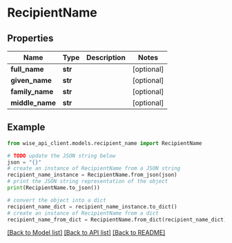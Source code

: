 # RecipientName


## Properties

Name | Type | Description | Notes
------------ | ------------- | ------------- | -------------
**full_name** | **str** |  | [optional] 
**given_name** | **str** |  | [optional] 
**family_name** | **str** |  | [optional] 
**middle_name** | **str** |  | [optional] 

## Example

```python
from wise_api_client.models.recipient_name import RecipientName

# TODO update the JSON string below
json = "{}"
# create an instance of RecipientName from a JSON string
recipient_name_instance = RecipientName.from_json(json)
# print the JSON string representation of the object
print(RecipientName.to_json())

# convert the object into a dict
recipient_name_dict = recipient_name_instance.to_dict()
# create an instance of RecipientName from a dict
recipient_name_from_dict = RecipientName.from_dict(recipient_name_dict)
```
[[Back to Model list]](../README.md#documentation-for-models) [[Back to API list]](../README.md#documentation-for-api-endpoints) [[Back to README]](../README.md)


